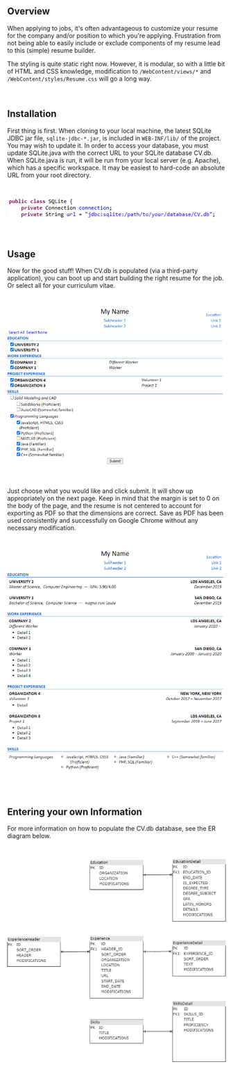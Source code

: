 ## Overview

When applying to jobs, it's often advantageous to customize your resume for the company and/or position to which you're applying. Frustration from not being able to easily include or exclude components of my resume lead to this (simple) resume builder.

The styling is quite static right now. However, it is modular, so with a little bit of HTML and CSS knowledge, modification to ``/WebContent/views/*`` and ``/WebContent/styles/Resume.css`` will go a long way. 


<br />

## Installation

First thing is first. When cloning to your local machine, the latest SQLite JDBC jar file, ``sqlite-jdbc-*.jar``, is included in ``WEB-INF/lib/`` of the project. You may wish to update it.
In order to access your database, you must update SQLite.java with the correct URL to your SQLite database CV.db.
When SQLite.java is run, it will be run from your local server (e.g. Apache), which has a specific workspace. It may be easiest to hard-code an absolute URL from your root directory. 

<br />

![SQLite.java: update line at "private String url" declaration](README/images/SQLite_URL.PNG)


<br />

## Usage

Now for the good stuff! When CV.db is populated (via a third-party application), you can boot up and start building the right resume for the job. Or select all for your curriculum vitae.

<br />

![HTML form with your available components](README/images/Form.PNG)

<br />

Just choose what you would like and click submit. It will show up appropriately on the next page. Keep in mind that the margin is set to 0 on the body of the page, and the resume is not centered to account for exporting as PDF so that the dimensions are correct. Save as PDF has been used consistently and successfully on Google Chrome without any necessary modification.

<br />

![Your resume is ready](README/images/Resume.PNG?)

<br />

## Entering your own Information

For more information on how to populate the CV.db database, see the ER diagram below.

<br />

![ER Diagram for DV.db](README/images/ER_Resume.png)
